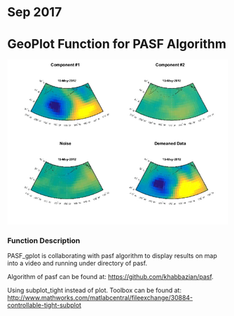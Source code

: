 # Sep 2017
# GeoPlot Function for PASF Algorithm

![image](Fig/sample.jpg)

### Function Description

PASF_gplot is collaborating with pasf algorithm to display results on map into a video and running under directory of pasf.

Algorithm of pasf can be found at: https://github.com/khabbazian/pasf.

Using subplot_tight instead of plot. Toolbox can be found at: http://www.mathworks.com/matlabcentral/fileexchange/30884-controllable-tight-subplot
